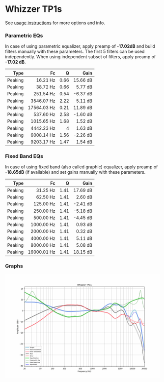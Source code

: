 # Whizzer TP1s
See [usage instructions](https://github.com/jaakkopasanen/AutoEq#usage) for more options and info.

### Parametric EQs
In case of using parametric equalizer, apply preamp of **-17.02dB** and build filters manually
with these parameters. The first 5 filters can be used independently.
When using independent subset of filters, apply preamp of **-17.02 dB**.

| Type    | Fc          |    Q | Gain     |
|--------:|------------:|-----:|---------:|
| Peaking | 16.21 Hz    | 0.66 | 15.66 dB |
| Peaking | 38.72 Hz    | 0.66 | 5.77 dB  |
| Peaking | 251.54 Hz   | 0.54 | -6.37 dB |
| Peaking | 3546.07 Hz  | 2.22 | 5.11 dB  |
| Peaking | 17564.03 Hz | 0.21 | 11.89 dB |
| Peaking | 537.60 Hz   | 2.58 | -1.60 dB |
| Peaking | 1015.65 Hz  | 1.68 | 1.52 dB  |
| Peaking | 4442.23 Hz  | 4    | 1.63 dB  |
| Peaking | 6008.14 Hz  | 1.56 | -2.26 dB |
| Peaking | 9203.17 Hz  | 1.47 | 1.54 dB  |

### Fixed Band EQs
In case of using fixed band (also called graphic) equalizer, apply preamp of **-18.65dB**
(if available) and set gains manually with these parameters.

| Type    | Fc          |    Q | Gain     |
|--------:|------------:|-----:|---------:|
| Peaking | 31.25 Hz    | 1.41 | 17.69 dB |
| Peaking | 62.50 Hz    | 1.41 | 2.60 dB  |
| Peaking | 125.00 Hz   | 1.41 | -2.41 dB |
| Peaking | 250.00 Hz   | 1.41 | -5.18 dB |
| Peaking | 500.00 Hz   | 1.41 | -4.45 dB |
| Peaking | 1000.00 Hz  | 1.41 | 0.93 dB  |
| Peaking | 2000.00 Hz  | 1.41 | 0.32 dB  |
| Peaking | 4000.00 Hz  | 1.41 | 5.11 dB  |
| Peaking | 8000.00 Hz  | 1.41 | 5.08 dB  |
| Peaking | 16000.01 Hz | 1.41 | 18.15 dB |

### Graphs
![](./Whizzer%20TP1s.png)